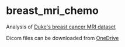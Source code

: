 # breast_mri_chemo
Analysis of [Duke's breast cancer MRI dataset](https://www.cancerimagingarchive.net/collection/duke-breast-cancer-mri/)

Dicom files can be downloaded from [OneDrive](https://adminliveunc-my.sharepoint.com/:f:/r/personal/zschrank_ad_unc_edu/Documents/Breast%20Chemo%20MRI%20ML%20Model%20Project?csf=1&web=1&e=W32x3C)
